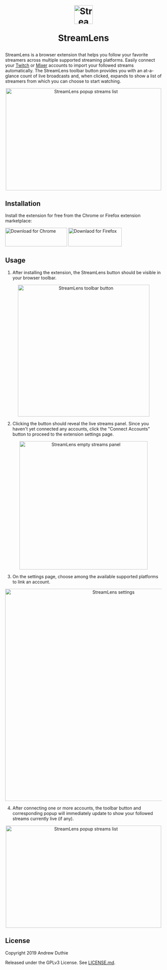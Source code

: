 <h1 align="center"><a href="https://streamlens.app/">
    <img src="https://user-images.githubusercontent.com/1779930/68522983-657d4780-0280-11ea-8614-f4f66da3bfe4.png" alt="StreamLens logo" width="60" height="60" />
</a>

StreamLens</h1>

StreamLens is a browser extension that helps you follow your favorite streamers across multiple supported streaming platforms. Easily connect your [Twitch](https://www.twitch.tv/) or [Mixer](https://mixer.com/) accounts to import your followed streams automatically. The StreamLens toolbar button provides you with an at-a-glance count of live broadcasts and, when clicked, expands to show a list of streamers from which you can choose to start watching.

<p align="center"><img width="500" height="328" alt="StreamLens popup streams list" src="https://user-images.githubusercontent.com/1779930/71039836-1d5d0a80-20f3-11ea-98a8-c36d077d671b.png"></p>

## Installation

Install the extension for free from the Chrome or Firefox extension marketplace:

[<img width="199" height="60" src="https://user-images.githubusercontent.com/1779930/68987939-6ae90d80-07fd-11ea-8287-af12ac52fb1c.png" alt="Download for Chrome">](https://chrome.google.com/webstore/detail/streamlens/fofbdnkkalkhbbkegbjgaokjlplooifg) [<img width="172" height="60" src="https://user-images.githubusercontent.com/1779930/68537041-a67e6600-032b-11ea-9140-f0a8a04c1f83.png" alt="Downlaod for Firefox">](https://addons.mozilla.org/en-US/firefox/addon/streamlens/)

## Usage

1. After installing the extension, the StreamLens button should be visible in your browser toolbar.

<p align="center"><img width="423" alt="StreamLens toolbar button" src="https://user-images.githubusercontent.com/1779930/68522963-23ec9c80-0280-11ea-8620-3cf4436d775d.png"></p>

2. Clicking the button should reveal the live streams panel. Since you haven't yet connected any accounts, click the "Connect Accounts" button to proceed to the extension settings page.

<p align="center"><img width="412" alt="StreamLens empty streams panel" src="https://user-images.githubusercontent.com/1779930/68522964-23ec9c80-0280-11ea-83ba-af91f48044a2.png"></p>

3. On the settings page, choose among the available supported platforms to link an account.

<p align="center"><img width="681" alt="StreamLens settings" src="https://user-images.githubusercontent.com/1779930/68522965-23ec9c80-0280-11ea-8028-aabe4a351045.png"></p>

4. After connecting one or more accounts, the toolbar button and corresponding popup will immediately update to show your followed streams currently live (if any). 

<p align="center"><img width="500" height="328" alt="StreamLens popup streams list" src="https://user-images.githubusercontent.com/1779930/71039836-1d5d0a80-20f3-11ea-98a8-c36d077d671b.png"></p>

## License

Copyright 2019 Andrew Duthie

Released under the GPLv3 License. See [LICENSE.md](./LICENSE.md).
